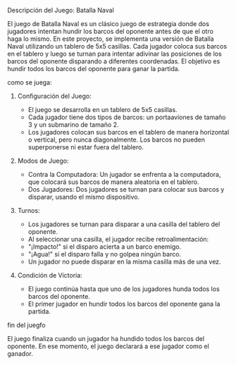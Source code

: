  Descripción del Juego: Batalla Naval

El juego de Batalla Naval es un clásico juego de estrategia donde dos jugadores intentan hundir los barcos del oponente antes de que el otro haga lo mismo. 
En este proyecto, se implementa una versión de Batalla Naval utilizando un tablero de 5x5 casillas. 
Cada jugador coloca sus barcos en el tablero y luego se turnan para intentar adivinar las posiciones de los barcos del oponente disparando a diferentes coordenadas. 
El objetivo es hundir todos los barcos del oponente para ganar la partida.

como se juega:

1. Configuración del Juego:
   - El juego se desarrolla en un tablero de 5x5 casillas.
   - Cada jugador tiene dos tipos de barcos: un portaaviones de tamaño 3 y un submarino de tamaño 2.
   - Los jugadores colocan sus barcos en el tablero de manera horizontal o vertical, pero nunca diagonalmente. Los barcos no pueden superponerse ni estar fuera del tablero.

2. Modos de Juego:
   - Contra la Computadora: Un jugador se enfrenta a la computadora, que colocará sus barcos de manera aleatoria en el tablero.
   - Dos Jugadores: Dos jugadores se turnan para colocar sus barcos y disparar, usando el mismo dispositivo.

3. Turnos:
   - Los jugadores se turnan para disparar a una casilla del tablero del oponente.
   - Al seleccionar una casilla, el jugador recibe retroalimentación:
   - "¡Impacto!" si el disparo acierta a un barco enemigo.
   - "¡Agua!" si el disparo falla y no golpea ningún barco.
   - Un jugador no puede disparar en la misma casilla más de una vez.

4. Condición de Victoria:
   - El juego continúa hasta que uno de los jugadores hunda todos los barcos del oponente.
   - El primer jugador en hundir todos los barcos del oponente gana la partida.


fin del juegfo

El juego finaliza cuando un jugador ha hundido todos los barcos del oponente. En ese momento, el juego declarará a ese jugador como el ganador.
